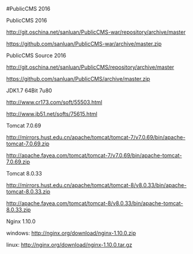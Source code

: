 #PublicCMS 2016

PublicCMS 2016

http://git.oschina.net/sanluan/PublicCMS-war/repository/archive/master

https://github.com/sanluan/PublicCMS-war/archive/master.zip

PublicCMS Source 2016

http://git.oschina.net/sanluan/PublicCMS/repository/archive/master

https://github.com/sanluan/PublicCMS/archive/master.zip

JDK1.7 64Bit 7u80

http://www.cr173.com/soft/55503.html

http://www.jb51.net/softs/75615.html

Tomcat 7.0.69

http://mirrors.hust.edu.cn/apache/tomcat/tomcat-7/v7.0.69/bin/apache-tomcat-7.0.69.zip

http://apache.fayea.com/tomcat/tomcat-7/v7.0.69/bin/apache-tomcat-7.0.69.zip

Tomcat 8.0.33

http://mirrors.hust.edu.cn/apache/tomcat/tomcat-8/v8.0.33/bin/apache-tomcat-8.0.33.zip

http://apache.fayea.com/tomcat/tomcat-8/v8.0.33/bin/apache-tomcat-8.0.33.zip

Nginx 1.10.0

windows: http://nginx.org/download/nginx-1.10.0.zip

linux: http://nginx.org/download/nginx-1.10.0.tar.gz